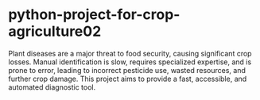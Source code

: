 # python-project-for-crop-agriculture02
Plant diseases are a major threat to food security, causing significant crop losses. Manual identification is slow, requires specialized expertise, and is prone to error, leading to incorrect pesticide use, wasted resources, and further crop damage. This project aims to provide a fast, accessible, and automated diagnostic tool.
